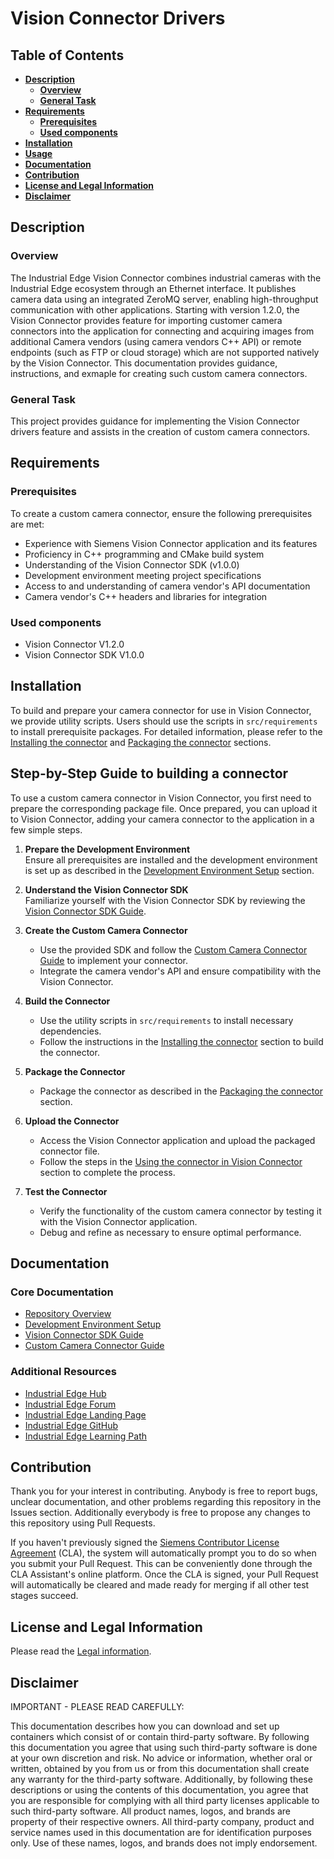 # Vision Connector Drivers

## Table of Contents
* **[Description](#description)**
    * **[Overview](#overview)**
    * **[General Task](#general-task)**
* **[Requirements](#requirements)**
    * **[Prerequisites](#prerequisites)**
    * **[Used components](#used-components)**
* **[Installation](#installation)**
* **[Usage](#usage)**
* **[Documentation](#documentation)**
* **[Contribution](#contribution)**
* **[License and Legal Information](#license-and-legal-information)**
* **[Disclaimer](#disclaimer)**


## Description

### Overview

The Industrial Edge Vision Connector combines industrial cameras with the Industrial Edge ecosystem through an Ethernet interface. It publishes camera data using an integrated ZeroMQ server, enabling high-throughput communication with other applications. Starting with version 1.2.0, the Vision Connector provides feature for importing customer camera connectors into the application for connecting and acquiring images from additional Camera vendors (using camera vendors C++ API) or remote endpoints (such as FTP or cloud storage) which are not supported natively by the Vision Connector. This documentation provides guidance, instructions, and exmaple for creating such custom camera connectors. 

### General Task
This project provides guidance for implementing the Vision Connector drivers feature and assists in the creation of custom camera connectors. 

## Requirements

### Prerequisites
To create a custom camera connector, ensure the following prerequisites are met:
- Experience with Siemens Vision Connector application and its features
- Proficiency in C++ programming and CMake build system
- Understanding of the Vision Connector SDK (v1.0.0)
- Development environment meeting project specifications
- Access to and understanding of camera vendor's API documentation
- Camera vendor's C++ headers and libraries for integration

### Used components
- Vision Connector V1.2.0
- Vision Connector SDK V1.0.0

## Installation
To build and prepare your camera connector for use in Vision Connector, we provide utility scripts. Users should use the scripts in `src/requirements` to install prerequisite packages. For detailed information, please refer to the [Installing the connector](docs/creating_and_using_a_custom_camera_connector.md#installing-the-connector) and [Packaging the connector](docs/creating_and_using_a_custom_camera_connector.md#packaging-the-connector) sections.

## Step-by-Step Guide to building a connector
To use a custom camera connector in Vision Connector, you first need to prepare the corresponding package file. Once prepared, you can upload it to Vision Connector, adding your camera connector to the application in a few simple steps.

1. **Prepare the Development Environment**  
    Ensure all prerequisites are installed and the development environment is set up as described in the [Development Environment Setup](docs/development_environment.md) section.

2. **Understand the Vision Connector SDK**  
    Familiarize yourself with the Vision Connector SDK by reviewing the [Vision Connector SDK Guide](docs/vca_sdk.md).

3. **Create the Custom Camera Connector**  
    - Use the provided SDK and follow the [Custom Camera Connector Guide](docs/creating_and_using_a_custom_camera_connector.md) to implement your connector.
    - Integrate the camera vendor's API and ensure compatibility with the Vision Connector.

4. **Build the Connector**  
    - Use the utility scripts in `src/requirements` to install necessary dependencies.
    - Follow the instructions in the [Installing the connector](docs/creating_and_using_a_custom_camera_connector.md#installing-the-connector) section to build the connector.

5. **Package the Connector**  
    - Package the connector as described in the [Packaging the connector](docs/creating_and_using_a_custom_camera_connector.md#packaging-the-connector) section.

6. **Upload the Connector**  
    - Access the Vision Connector application and upload the packaged connector file.
    - Follow the steps in the [Using the connector in Vision Connector](docs/creating_and_using_a_custom_camera_connector.md#using-the-connector-in-vca) section to complete the process.

7. **Test the Connector**  
    - Verify the functionality of the custom camera connector by testing it with the Vision Connector application.
    - Debug and refine as necessary to ensure optimal performance.


## Documentation

### Core Documentation
* [Repository Overview](docs/repository_overview.md)
* [Development Environment Setup](docs/development_environment.md)
* [Vision Connector SDK Guide](docs/vca_sdk.md)
* [Custom Camera Connector Guide](docs/creating_and_using_a_custom_camera_connector.md)

### Additional Resources
* [Industrial Edge Hub](https://iehub.eu1.edge.siemens.cloud/#/documentation)
* [Industrial Edge Forum](https://www.siemens.com/industrial-edge-forum)
* [Industrial Edge Landing Page](https://new.siemens.com/global/en/products/automation/topic-areas/industrial-edge/simatic-edge.html)
* [Industrial Edge GitHub](https://github.com/industrial-edge)
* [Industrial Edge Learning Path](https://siemens-learning-simaticedge.sabacloud.com)

## Contribution

Thank you for your interest in contributing. Anybody is free to report bugs, unclear documentation, and other problems regarding this repository in the Issues section.
Additionally everybody is free to propose any changes to this repository using Pull Requests.

If you haven't previously signed the [Siemens Contributor License Agreement](https://cla-assistant.io/industrial-edge/) (CLA), the system will automatically prompt you to do so when you submit your Pull Request. This can be conveniently done through the CLA Assistant's online platform. Once the CLA is signed, your Pull Request will automatically be cleared and made ready for merging if all other test stages succeed.

## License and Legal Information

Please read the [Legal information](LICENSE.txt).

## Disclaimer

IMPORTANT - PLEASE READ CAREFULLY:

This documentation describes how you can download and set up containers which consist of or contain third-party software. By following this documentation you agree that using such third-party software is done at your own discretion and risk. No advice or information, whether oral or written, obtained by you from us or from this documentation shall create any warranty for the third-party software. Additionally, by following these descriptions or using the contents of this documentation, you agree that you are responsible for complying with all third party licenses applicable to such third-party software. All product names, logos, and brands are property of their respective owners. All third-party company, product and service names used in this documentation are for identification purposes only. Use of these names, logos, and brands does not imply endorsement.